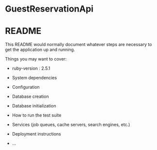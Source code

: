 # GuestReservationApi
# README

This README would normally document whatever steps are necessary to get the
application up and running.

Things you may want to cover:

* ruby-version : 2.5.1

* System dependencies

* Configuration

* Database creation

* Database initialization

* How to run the test suite

* Services (job queues, cache servers, search engines, etc.)

* Deployment instructions

* ...